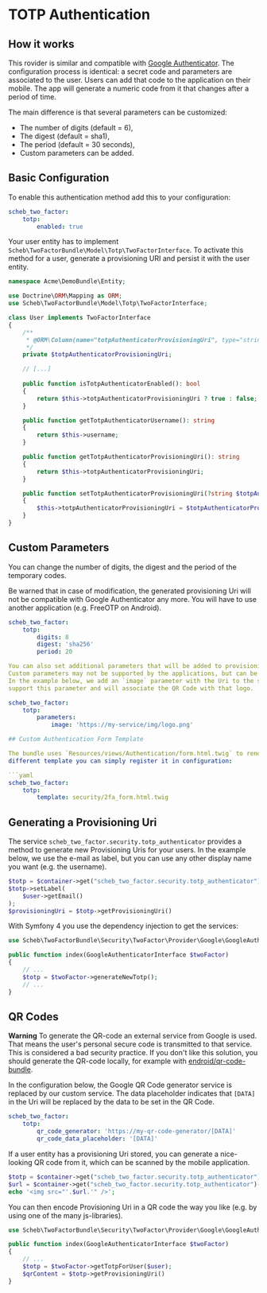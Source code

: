 TOTP Authentication
====================

## How it works

This rovider is similar and compatible with [Google Authenticator](google.md). The configuration process is identical: a secret code and parameters are associated to the user.
Users can add that code to the application on their mobile.
The app will generate a numeric code from it that changes after a period of time.

The main difference is that several parameters can be customized:

* The number of digits (default = 6),
* The digest (default = sha1),
* The period (default = 30 seconds),
* Custom parameters can be added.


## Basic Configuration

To enable this authentication method add this to your configuration:

```yaml
scheb_two_factor:
    totp:
        enabled: true
```

Your user entity has to implement `Scheb\TwoFactorBundle\Model\Totp\TwoFactorInterface`.
To activate this method for a user, generate a provisioning URI and persist it with the user entity.

```php
namespace Acme\DemoBundle\Entity;

use Doctrine\ORM\Mapping as ORM;
use Scheb\TwoFactorBundle\Model\Totp\TwoFactorInterface;

class User implements TwoFactorInterface
{
    /**
     * @ORM\Column(name="totpAuthenticatorProvisioningUri", type="string", nullable=true)
     */
    private $totpAuthenticatorProvisioningUri;

    // [...]
    
    public function isTotpAuthenticatorEnabled(): bool
    {
        return $this->totpAuthenticatorProvisioningUri ? true : false;
    }

    public function getTotpAuthenticatorUsername(): string
    {
        return $this->username;
    }

    public function getTotpAuthenticatorProvisioningUri(): string
    {
        return $this->totpAuthenticatorProvisioningUri;
    }

    public function setTotpAuthenticatorProvisioningUri(?string $totpAuthenticatorProvisioningUri): void
    {
        $this->totpAuthenticatorProvisioningUri = $totpAuthenticatorProvisioningUri;
    }
}
```

## Custom Parameters

You can change the number of digits, the digest and the period of the temporary codes.

Be warned that in case of modification, the generated provisioning Uri will not be compatible
with Google Authenticator any more.
You will have to use another application (e.g. FreeOTP on Android).

```yaml
scheb_two_factor:
    totp:
        digits: 8
        digest: 'sha256'
        period: 20

You can also set additional parameters that will be added to provisioning Uris. They will be common for all users.
Custom parameters may not be supported by the applications, but can be very intersting to customize the QR Codes.
In the example below, we add an `image` parameter with the Uri to the service logo. Some applications such as FreeOTP
support this parameter and will associate the QR Code with that logo.

scheb_two_factor:
    totp:
        parameters:
            image: 'https://my-service/img/logo.png'

## Custom Authentication Form Template

The bundle uses `Resources/views/Authentication/form.html.twig` to render the authentication form. If you want to use a
different template you can simply register it in configuration:

```yaml
scheb_two_factor:
    totp:
        template: security/2fa_form.html.twig
```

## Generating a Provisioning Uri

The service `scheb_two_factor.security.totp_authenticator` provides a method to generate new Provisioning Uris for your users.
In the example below, we use the e-mail as label, but you can use any other display name you want (e.g. the username).

```php
$totp = $container->get("scheb_two_factor.security.totp_authenticator")->generateNewTotp();
$totp->setLabel(
    $user->getEmail()
);
$provisioningUri = $totp->getProvisioningUri()
```

With Symfony 4 you use the dependency injection to get the services:

```php
use Scheb\TwoFactorBundle\Security\TwoFactor\Provider\Google\GoogleAuthenticatorInterface;

public function index(GoogleAuthenticatorInterface $twoFactor)
{
    // ...
    $totp = $twoFactor->generateNewTotp();
    // ...
}
```

## QR Codes

**Warning** To generate the QR-code an external service from Google is used. That means the user's personal secure code
is transmitted to that service. This is considered a bad security practice. If you don't like this solution, you should
generate the QR-code locally, for example with [endroid/qr-code-bundle](https://github.com/endroid/qr-code-bundle).

In the configuration below, the Google QR Code generator service is replaced by our custom service. The data placeholder
indicates that `[DATA]` in the Uri will be replaced by the data to be set in the QR Code.

```yaml
scheb_two_factor:
    totp:
        qr_code_generator: 'https://my-qr-code-generator/[DATA]'
        qr_code_data_placeholder: '[DATA]'
```

If a user entity has a provisioning Uri stored, you can generate a nice-looking QR code from it, which can be scanned by the
mobile application.

```php
$totp = $container->get("scheb_two_factor.security.totp_authenticator")->getTotpForUser($user);
$url = $container->get("scheb_two_factor.security.totp_authenticator")->getUrl(TOTP $totp);
echo '<img src="'.$url.'" />';
```

You can then encode Provisioning Uri in a QR code the way you like (e.g. by using one of the many js-libraries).
 
```php
use Scheb\TwoFactorBundle\Security\TwoFactor\Provider\Google\GoogleAuthenticatorInterface;

public function index(GoogleAuthenticatorInterface $twoFactor)
{
    // ...
    $totp = $twoFactor->getTotpForUser($user);
    $qrContent = $totp->getProvisioningUri()
}
```
